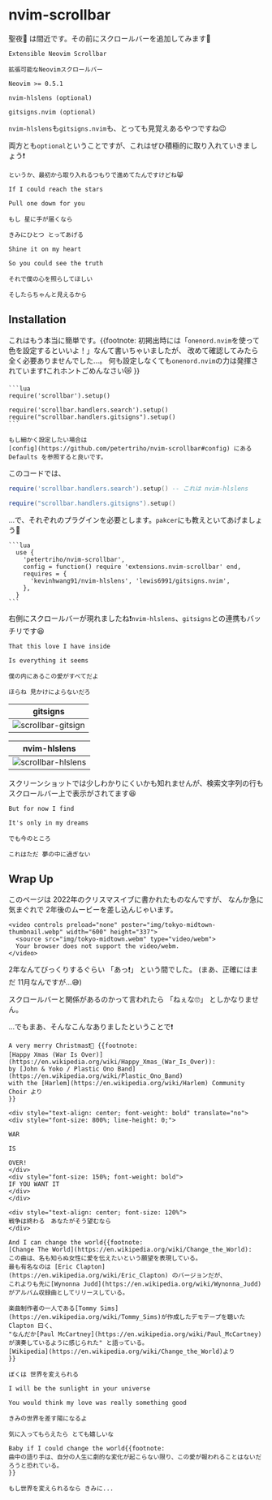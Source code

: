 # nvim-scrollbar

聖夜🌃 は間近です。その前にスクロールバーを追加してみます🎄

```admonish info title="[nvim-scrollbar](https://github.com/petertriho/nvim-scrollbar)"
Extensible Neovim Scrollbar

拡張可能なNeovimスクロールバー
```

```admonish abstract title="Requirements"
Neovim >= 0.5.1

nvim-hlslens (optional)

gitsigns.nvim (optional)
```

`nvim-hlslens`も`gitsigns.nvim`も、とっても見覚えあるやつですね😉

両方とも`optional`ということですが、これはぜひ積極的に取り入れていきましょう❗

```admonish note
というか、最初から取り入れるつもりで進めてたんですけどね😸
```

```admonish quote title=""
If I could reach the stars

Pull one down for you

もし 星に手が届くなら

きみにひとつ とってあげる
```

```admonish quote title=""
Shine it on my heart

So you could see the truth

それで僕の心を照らしてほしい

そしたらちゃんと見えるから
```

## Installation

これはもう本当に簡単です。{{footnote:
初掲出時には「`onenord.nvim`を使って色を設定するといいよ！」なんて書いちゃいましたが、
改めて確認してみたら全く必要ありませんでした...。
何も設定しなくても`onenord.nvim`の力は発揮されています❗これホントごめんなさい😿
}}

~~~admonish example title="extensions/nvim-scrollbar.lua"
```lua
require('scrollbar').setup()

require('scrollbar.handlers.search').setup()
require("scrollbar.handlers.gitsigns").setup()
```
~~~

```admonish note
もし細かく設定したい場合は
[config](https://github.com/petertriho/nvim-scrollbar#config) にある Defaults を参照すると良いです。
```

このコードでは、

```lua
require('scrollbar.handlers.search').setup() -- これは nvim-hlslens
```

```lua
require("scrollbar.handlers.gitsigns").setup()
```

...で、それぞれのプラグインを必要とします。`pakcer`にも教えといてあげましょう🫶

~~~admonish example title="extensions/init.lua"
```lua
  use {
    'petertriho/nvim-scrollbar',
    config = function() require 'extensions.nvim-scrollbar' end,
    requires = {
      'kevinhwang91/nvim-hlslens', 'lewis6991/gitsigns.nvim',
    },
  }
```
~~~

右側にスクロールバーが現れましたね❗`nvim-hlslens`、`gitsigns`との連携もバッチリです😆

```admonish quote title=""
That this love I have inside

Is everything it seems

僕の内にあるこの愛がすべてだよ

ほらね 見かけによらないだろ
```

|gitsigns|
|:---:|
|![scrollbar-gitsign](img/scrollbar-gitsigns.webp)|

|nvim-hlslens|
|:---:|
|![scrollbar-hlslens](img/scrollbar-hlslens.webp)|

スクリーンショットでは少しわかりにくいかも知れませんが、検索文字列の行もスクロールバー上で表示がされてます😆

```admonish quote title=""
But for now I find

It's only in my dreams

でも今のところ

これはただ 夢の中に過ぎない
```

## Wrap Up

このページは 2022年のクリスマスイブに書かれたものなんですが、
なんか急に気まぐれで 2年後のムービーを差し込んじゃいます。

```admonish success title=""
<video controls preload="none" poster="img/tokyo-midtown-thumbnail.webp" width="600" height="337">
  <source src="img/tokyo-midtown.webm" type="video/webm">
  Your browser does not support the video/webm.
</video>
```

2年なんてびっくりするぐらい 「あっ❗」  という間でした。
(まあ、正確にはまだ 11月なんですが...😅)

スクロールバーと関係があるのかって言われたら 「ねぇな🙄」 としかなりません。

...でもまあ、そんなこんなありましたということで❗

```admonish success title="Assemble"
A very merry Christmas❗🍾 {{footnote:
[Happy Xmas (War Is Over)](https://en.wikipedia.org/wiki/Happy_Xmas_(War_Is_Over)):
by [John & Yoko / Plastic Ono Band](https://en.wikipedia.org/wiki/Plastic_Ono_Band)
with the [Harlem](https://en.wikipedia.org/wiki/Harlem) Community Choir より
}}
```

```admonish success title=""
<div style="text-align: center; font-weight: bold" translate="no">
<div style="font-size: 800%; line-height: 0;">

WAR

IS

OVER!
</div>
<div style="font-size: 150%; font-weight: bold">
IF YOU WANT IT
</div>
</div>
```

```admonish success title=""
<div style="text-align: center; font-size: 120%">
戦争は終わる　あなたがそう望むなら
</div>
```

```admonish quote title=""
And I can change the world{{footnote:
[Change The World](https://en.wikipedia.org/wiki/Change_the_World):
この曲は、名も知らぬ女性に愛を伝えたいという願望を表現している。
最も有名なのは [Eric Clapton](https://en.wikipedia.org/wiki/Eric_Clapton) のバージョンだが、
これよりも先に[Wynonna Judd](https://en.wikipedia.org/wiki/Wynonna_Judd) がアルバム収録曲としてリリースしている。

楽曲制作者の一人である[Tommy Sims](https://en.wikipedia.org/wiki/Tommy_Sims)が作成したデモテープを聴いた Clapton 曰く、
"なんだか[Paul McCartney](https://en.wikipedia.org/wiki/Paul_McCartney) が演奏しているように感じられた" と語っている。
[Wikipedia](https://en.wikipedia.org/wiki/Change_the_World)より
}}

ぼくは 世界を変えられる
```

```admonish quote title=""
I will be the sunlight in your universe

You would think my love was really something good

きみの世界を差す陽になるよ

気に入ってもらえたら とても嬉しいな
```

```admonish quote title=""
Baby if I could change the world{{footnote:
曲中の語り手は、自分の人生に劇的な変化が起こらない限り、この愛が報われることはないだろうと恐れている。
}}

もし世界を変えられるなら きみに...
```

